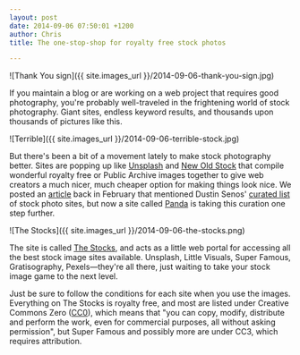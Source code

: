 ```yaml
---
layout: post
date: 2014-09-06 07:50:01 +1200
author: Chris
title: The one-stop-shop for royalty free stock photos

---
```


![Thank You sign]({{ site.images_url }}/2014-09-06-thank-you-sign.jpg)

<!-- excerpt -->

If you maintain a blog or are working on a web project that requires good photography, you're probably well-traveled in the frightening world of stock photography. Giant sites, endless keyword results, and thousands upon thousands of pictures like this.

![Terrible]({{ site.images_url }}/2014-09-06-terrible-stock.jpg)

<!-- /excerpt -->

But there's been a bit of a movement lately to make stock photography better. Sites are popping up like [Unsplash](http://unsplash.com/) and [New Old Stock](http://nos.twnsnd.co/) that compile wonderful royalty free or Public Archive images together to give web creators a much nicer, much cheaper option for making things look nice. We posted an [article](http://blog.iwantmyname.com/2014/02/need-images-for-your-site-here-are-some-tips-for-doing-it-right-tip-1-never-use-the-corporate-high-five.html) back in February that mentioned Dustin Senos' [curated list](https://medium.com/@dustin/stock-photos-that-dont-suck-62ae4bcbe01b) of stock photo sites, but now a site called [Panda](http://usepanda.com/) is taking this curation one step further.

![The Stocks]({{ site.images_url }}/2014-09-06-the-stocks.png)

The site is called [The Stocks](http://thestocks.im/), and acts as a little web portal for accessing all the best stock image sites available. Unsplash, Little Visuals, Super Famous, Gratisography, Pexels—they're all there, just waiting to take your stock image game to the next level.

Just be sure to follow the conditions for each site when you use the images. Everything on The Stocks is royalty free, and most are listed under Creative Commons Zero ([CC0](http://creativecommons.org/publicdomain/zero/1.0/)), which means that "you can copy, modify, distribute and perform the work, even for commercial purposes, all without asking permission", but Super Famous and possibly more are under CC3, which requires attribution. 

